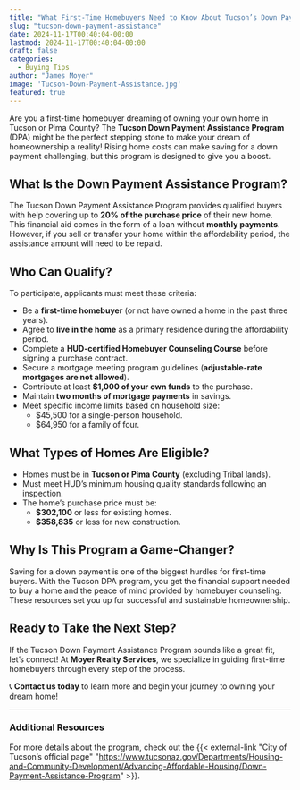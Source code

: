 ```yaml
---
title: "What First-Time Homebuyers Need to Know About Tucson’s Down Payment Assistance Program"
slug: "tucson-down-payment-assistance"
date: 2024-11-17T00:40:04-00:00
lastmod: 2024-11-17T00:40:04-00:00
draft: false
categories:
  - Buying Tips
author: "James Moyer"
image: 'Tucson-Down-Payment-Assistance.jpg'
featured: true
---
```


Are you a first-time homebuyer dreaming of owning your own home in Tucson or Pima County? The **Tucson Down Payment Assistance Program** (DPA) might be the perfect stepping stone to make your dream of homeownership a reality! Rising home costs can make saving for a down payment challenging, but this program is designed to give you a boost.

## What Is the Down Payment Assistance Program?

The Tucson Down Payment Assistance Program provides qualified buyers with help covering up to **20% of the purchase price** of their new home. This financial aid comes in the form of a loan without **monthly payments**. However, if you sell or transfer your home within the affordability period, the assistance amount will need to be repaid.

## Who Can Qualify?

To participate, applicants must meet these criteria:

- Be a **first-time homebuyer** (or not have owned a home in the past three years).
- Agree to **live in the home** as a primary residence during the affordability period.
- Complete a **HUD-certified Homebuyer Counseling Course** before signing a purchase contract.
- Secure a mortgage meeting program guidelines (**adjustable-rate mortgages are not allowed**).
- Contribute at least **$1,000 of your own funds** to the purchase.
- Maintain **two months of mortgage payments** in savings.
- Meet specific income limits based on household size:
  - $45,500 for a single-person household.
  - $64,950 for a family of four.

## What Types of Homes Are Eligible?

- Homes must be in **Tucson or Pima County** (excluding Tribal lands).
- Must meet HUD’s minimum housing quality standards following an inspection.
- The home’s purchase price must be:
  - **$302,100** or less for existing homes.
  - **$358,835** or less for new construction.

## Why Is This Program a Game-Changer?

Saving for a down payment is one of the biggest hurdles for first-time buyers. With the Tucson DPA program, you get the financial support needed to buy a home and the peace of mind provided by homebuyer counseling. These resources set you up for successful and sustainable homeownership.

## Ready to Take the Next Step?

If the Tucson Down Payment Assistance Program sounds like a great fit, let’s connect! At **Moyer Realty Services**, we specialize in guiding first-time homebuyers through every step of the process.

📞 **Contact us today** to learn more and begin your journey to owning your dream home!

---

### Additional Resources

For more details about the program, check out the {{< external-link "City of Tucson’s official page" "https://www.tucsonaz.gov/Departments/Housing-and-Community-Development/Advancing-Affordable-Housing/Down-Payment-Assistance-Program" >}}.


